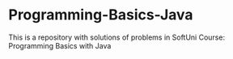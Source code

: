 # Programming-Basics-Java
This is a repository with solutions of problems in SoftUni Course: Programming Basics with Java
